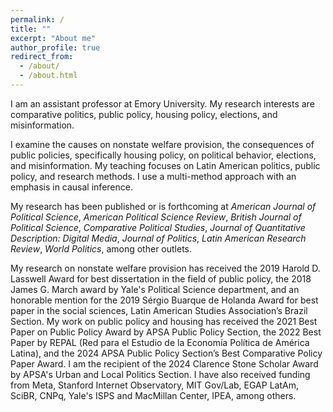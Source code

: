 ```yaml
---
permalink: /
title: ""
excerpt: "About me"
author_profile: true
redirect_from: 
  - /about/
  - /about.html
---
```


I am an  assistant  professor  at  Emory  University. My  research  interests  are comparative  politics,  public  policy, housing policy,  elections, and misinformation. 

I examine the causes on  nonstate  welfare  provision,  the  consequences  of  public  policies, specifically housing policy,  on  political behavior, elections, and misinformation. My teaching focuses on Latin American politics, public policy, and research methods. I use a multi-method approach with an emphasis in causal inference.

My research has been published or is forthcoming at *American Journal of Political Science*, *American Political Science Review*, *British Journal of Political Science*, *Comparative Political Studies*, *Journal of Quantitative Description: Digital Media*, *Journal of Politics*, *Latin American Research Review*, *World Politics*, among other outlets. 

My research on nonstate welfare provision has received the 2019 Harold D. Lasswell Award for best dissertation in the field of public policy, the 2018 James G. March award by Yale's Political Science department, and an honorable mention for the 2019 Sérgio Buarque de Holanda Award for best paper in the social sciences, Latin American Studies Association’s Brazil Section. My work on public policy and housing has received the 2021 Best Paper on Public Policy Award by APSA Public Policy Section, the 2022 Best Paper by REPAL (Red para el Estudio de la Economía Política de América Latina), and the 2024 APSA Public Policy Section’s Best Comparative Policy Paper Award. I am the recipient of the 2024 Clarence Stone Scholar Award by APSA's Urban and Local Politics Section. I have also received funding from Meta, Stanford Internet Observatory, MIT Gov/Lab, EGAP LatAm, SciBR, CNPq, Yale's ISPS and MacMillan Center, IPEA, among others.



